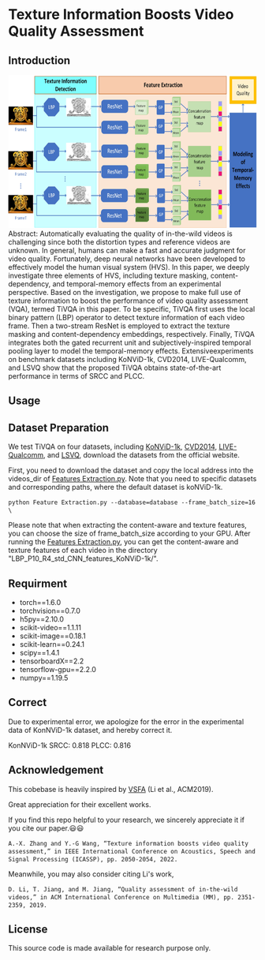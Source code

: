 Texture Information Boosts Video Quality Assessment
===
Introduction
---

<img src="https://github.com/GZHU-DVL/TiVQA/blob/main/Framework.jpg" width="650" height="310" /><br/>
Abstract: Automatically evaluating the quality of in-the-wild videos is challenging since both the distortion types and reference videos are unknown. In general, humans can make a fast and accurate judgment for video quality. Fortunately, deep neural networks have been developed to effectively model the human visual system (HVS). In this paper, we deeply investigate three elements of HVS, including texture masking, content-dependency, and temporal-memory effects from an experimental perspective. Based on the investigation, we propose to make full use of texture information to boost the performance of video quality assessment (VQA), termed TiVQA in this paper. To be specific, TiVQA first uses the local binary pattern (LBP) operator to detect texture information of each video frame. Then a two-stream ResNet is employed to extract the texture masking and content-dependency embeddings, respectively. Finally, TiVQA integrates both the gated recurrent unit and subjectively-inspired temporal pooling layer to model the temporal-memory effects. Extensiveexperiments on benchmark datasets including KoNViD-1k, CVD2014, LIVE-Qualcomm, and LSVQ show that the proposed TiVQA obtains state-of-the-art performance in terms of SRCC and PLCC.

Usage
---
## Dataset Preparation

We test TiVQA on four datasets, including [KoNViD-1k](http://database.mmsp-kn.de/konvid-1k-database.html), [CVD2014](https://www.mv.helsinki.fi/home/msjnuuti/CVD2014/), [LIVE-Qualcomm](http://live.ece.utexas.edu/research/incaptureDatabase/index.html), and [LSVQ](https://github.com/baidut/PatchVQ), download the datasets from the official website. 

First, you need to download the dataset and copy the local address into the videos_dir of [Features Extraction.py](https://github.com/GZHU-DVL/TiVQA/blob/main/Features%20Extraction.py). Note that you need to specific datasets and corresponding paths, where the default dataset is koNViD-1k.

```
python Feature Extraction.py --database=database --frame_batch_size=16 \
```
Please note that when extracting the content-aware and texture features, you can choose the size of frame_batch_size according to your GPU. After running the [Features Extraction.py](https://github.com/GZHU-DVL/TiVQA/blob/main/Features%20Extraction.py), you can get the content-aware and texture features of each video in the directory "LBP_P10_R4_std_CNN_features_KoNViD-1k/".

## Requirment
* torch==1.6.0
* torchvision==0.7.0
* h5py==2.10.0
* scikit-video==1.1.11
* scikit-image==0.18.1
* scikit-learn==0.24.1
* scipy==1.4.1
* tensorboardX==2.2
* tensorflow-gpu==2.2.0
* numpy==1.19.5

Correct
---
Due to experimental error, we apologize for the error in the experimental data of KonNViD-1k dataset, and hereby correct it.

KonNViD-1k     SRCC: 0.818
               PLCC: 0.816
             
Acknowledgement
---
This cobebase is heavily inspired by [VSFA](https://github.com/lidq92/VSFA) (Li et al., ACM2019).

Great appreciation for their excellent works.

If you find this repo helpful to your research, we sincerely appreciate it if you cite our paper.:smiley::smiley:

```
A.-X. Zhang and Y.-G Wang, “Texture information boosts video quality assessment,” in IEEE International Conference on Acoustics, Speech and Signal Processing (ICASSP), pp. 2050-2054, 2022.
```
Meanwhile, you may also consider citing Li's work,
```
D. Li, T. Jiang, and M. Jiang, “Quality assessment of in-the-wild videos,” in ACM International Conference on Multimedia (MM), pp. 2351-2359, 2019.
```

License
---
This source code is made available for research purpose only.


